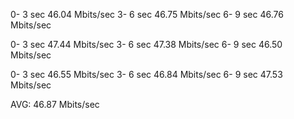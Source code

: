    0-   3 sec       46.04 Mbits/sec
   3-   6 sec       46.75 Mbits/sec
   6-   9 sec       46.76 Mbits/sec
   
   0-   3 sec       47.44 Mbits/sec
   3-   6 sec       47.38 Mbits/sec
   6-   9 sec       46.50 Mbits/sec
   
   0-   3 sec       46.55 Mbits/sec
   3-   6 sec       46.84 Mbits/sec
   6-   9 sec       47.53 Mbits/sec

AVG: 46.87 Mbits/sec
